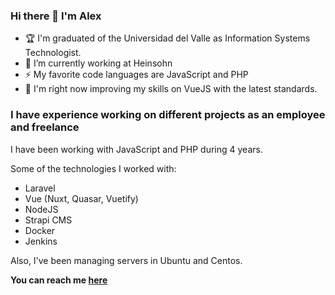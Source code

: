 ### Hi there 👋 I'm Alex

- 🏆 I'm graduated of the Universidad del Valle as Information Systems Technologist.
- 🔭 I’m currently working at Heinsohn
- ⚡ My favorite code languages are JavaScript and PHP 
- 🌱 I'm right now improving my skills on VueJS with the latest standards.

### I have experience working on different projects as an employee and freelance

I have been working with JavaScript and PHP during  4 years.

Some of the technologies I worked with:

- Laravel
- Vue (Nuxt, Quasar, Vuetify)
- NodeJS
- Strapi CMS
- Docker
- Jenkins

Also, I've been managing servers in Ubuntu and Centos.

**You can reach me <a href="https://www.linkedin.com/in/john-alexander-martinez-a3100b208/">here</a>**

